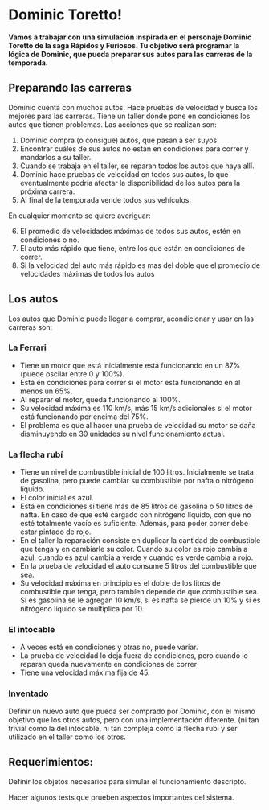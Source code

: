 # Dominic Toretto!

**Vamos a trabajar con una simulación inspirada en el personaje Dominic Toretto de la saga Rápidos y Furiosos. 
Tu objetivo será programar la lógica de Dominic, que pueda preparar sus autos  para las carreras de la temporada.**


## Preparando las carreras
Dominic cuenta con muchos autos. Hace pruebas de velocidad y busca los mejores para las carreras. Tiene un taller donde pone en condiciones los autos que tienen problemas. 
Las acciones que se realizan son:
1. Dominic compra (o consigue) autos, que pasan a ser suyos. 
2. Encontrar cuáles de sus autos no están en condiciones para correr y mandarlos a su taller. 
3. Cuando se trabaja en el taller, se reparan todos los autos que haya allí.  
4. Dominic hace pruebas de velocidad en todos sus autos, lo que eventualmente podría afectar la disponibilidad de los autos para la próxima carrera.
5. Al final de la temporada vende todos sus vehículos.

En cualquier momento se quiere averiguar:

6. El promedio de velocidades máximas de todos sus autos, estén en condiciones o no.
7. El auto más rápido que tiene, entre los que están en condiciones de correr.
8. Si la velocidad del auto más rápido es mas del doble que el promedio de velocidades máximas de todos los autos

## Los autos
Los autos que Dominic puede llegar a comprar, acondicionar y usar en las carreras son:

### La Ferrari
* Tiene un motor que está inicialmente está funcionando en un 87% (puede oscilar entre 0 y 100%).
* Está en condiciones para correr si el motor esta funcionando en al menos un 65%.
* Al reparar el motor, queda funcionando al 100%.
* Su velocidad máxima es 110 km/s, más 15 km/s adicionales si el motor está funcionando por encima del 75%.
* El problema es que al hacer una prueba de velocidad su motor se daña disminuyendo en 30 unidades su nivel funcionamiento actual.

### La flecha rubí
* Tiene un nivel de combustible inicial de 100 litros. Inicialmente se trata de gasolina, pero puede cambiar su combustible por nafta o nitrógeno líquido.
* El color inicial es azul.
* Está en condiciones si tiene más de 85 litros de gasolina o 50 litros de nafta. En caso de que esté cargado con nitrógeno líquido, con que no esté totalmente vacío es suficiente. Además, para poder correr debe estar pintado de rojo.
* En el taller la reparación consiste en duplicar la cantidad de combustible que tenga y en cambiarle su color. Cuando su color es rojo cambia a azul, cuando es azul cambia a verde y cuando es verde cambia a rojo. 
* En la prueba de velocidad el auto consume 5 litros del combustible que sea.
* Su velocidad máxima en principio es el doble de los litros de combustible que tenga, pero tambíen depende de que combustible sea. Si es gasolina se le agregan 10 km/s, si es nafta se pierde un 10% y si es nitrógeno líquido se multiplica por 10.

### El intocable
* A veces está en condiciones y otras no, puede variar.
* La prueba de velocidad lo deja fuera de condiciones, pero cuando lo reparan queda nuevamente en condiciones de correr
* Tiene una velocidad máxima fija de 45.

### Inventado
Definir un nuevo auto que pueda ser comprado por Dominic, con el mismo objetivo que los otros autos, pero con una implementación diferente. (ni tan trivial como la del intocable, ni tan compleja como la flecha rubí y ser utilizado en el taller como los otros. 

## Requerimientos:
Definir los objetos necesarios para simular el funcionamiento descripto.

Hacer algunos tests que prueben aspectos importantes del sistema. 







